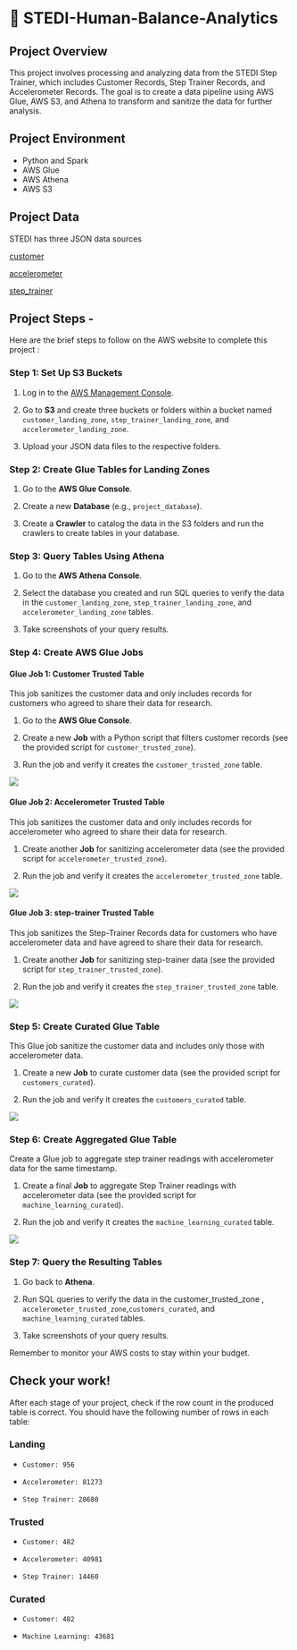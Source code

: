 # 🚀 STEDI-Human-Balance-Analytics
## Project Overview
This project involves processing and analyzing data from the STEDI Step Trainer, which includes Customer Records, Step Trainer Records, and Accelerometer Records. The goal is to create a data pipeline using AWS Glue, AWS S3, and Athena to transform and sanitize the data for further analysis.

## Project Environment
- Python and Spark
- AWS Glue
- AWS Athena
- AWS S3

## Project Data
STEDI has three JSON data sources

[customer](https://github.com/Srijana1425/STEDI_Human_balance_analytics_project6/tree/main/myproject-files/customer/landing)

[accelerometer](https://github.com/Srijana1425/STEDI_Human_balance_analytics_project6/tree/main/myproject-files/accelerometer/landing)

[step_trainer](https://github.com/Srijana1425/STEDI_Human_balance_analytics_project6/tree/main/myproject-files/step_trainer/landing)

## Project Steps -

Here are the brief steps to follow on the AWS website to complete this project :

### Step 1: Set Up S3 Buckets

1. Log in to the [AWS Management Console](https://aws.amazon.com/).

2. Go to **S3** and create three buckets or folders within a bucket named `customer_landing_zone`, `step_trainer_landing_zone`, and `accelerometer_landing_zone`.

3. Upload your JSON data files to the respective folders.

### Step 2: Create Glue Tables for Landing Zones

1. Go to the **AWS Glue Console**.

2. Create a new **Database** (e.g., `project_database`).

3. Create a **Crawler** to catalog the data in the S3 folders and run the crawlers to create tables in your database.

### Step 3: Query Tables Using Athena

1. Go to the **AWS Athena Console**.

2. Select the database you created and run SQL queries to verify the data in the `customer_landing_zone`, `step_trainer_landing_zone`, and `accelerometer_landing_zone` tables.

3. Take screenshots of your query results.

### Step 4: Create AWS Glue Jobs
#### Glue Job 1: Customer Trusted Table

This job sanitizes the customer data and only includes records for customers who agreed to share their data for research.

1. Go to the **AWS Glue Console**.

2. Create a new **Job** with a Python script that filters customer records (see the provided script for `customer_trusted_zone`).

3. Run the job and verify it creates the `customer_trusted_zone` table.

![](https://github.com/Srijana1425/STEDI_Human_balance_analytics_project6/blob/main/screenshort/Visual%20ETL%20Image/customer_landing_to_trusted.png
)

#### Glue Job 2: Accelerometer Trusted Table

This job sanitizes the customer data and only includes records for accelerometer who agreed to share their data for research.

1. Create another **Job** for sanitizing accelerometer data (see the provided script for `accelerometer_trusted_zone`).

2. Run the job and verify it creates the `accelerometer_trusted_zone` table.

![](https://github.com/Srijana1425/STEDI_Human_balance_analytics_project6/blob/main/screenshort/Visual%20ETL%20Image/accelerometer_Landing_to_trustrd.png)

#### Glue Job 3: step-trainer Trusted Table

This job sanitizes the Step-Trainer Records data for customers who have accelerometer data and have agreed to share their data for research.

1. Create another **Job** for sanitizing step-trainer data (see the provided script for `step_trainer_trusted_zone`).

2. Run the job and verify it creates the `step_trainer_trusted_zone` table.

![](https://github.com/Srijana1425/STEDI_Human_balance_analytics_project6/blob/main/screenshort/Visual%20ETL%20Image/step_trainer_trusted.png
)
   
### Step 5: Create Curated Glue Table

This Glue job sanitize the customer data and includes only those with accelerometer data.

1. Create a new **Job** to curate customer data (see the provided script for `customers_curated`).

2. Run the job and verify it creates the `customers_curated` table.

![](https://github.com/Srijana1425/STEDI_Human_balance_analytics_project6/blob/main/screenshort/Visual%20ETL%20Image/customer%20curated.png)

### Step 6: Create Aggregated Glue Table

Create a Glue job to aggregate step trainer readings with accelerometer data for the same timestamp.

1. Create a final **Job** to aggregate Step Trainer readings with accelerometer data (see the provided script for `machine_learning_curated`).

2. Run the job and verify it creates the `machine_learning_curated` table.

![](https://github.com/Srijana1425/STEDI_Human_balance_analytics_project6/blob/main/screenshort/Visual%20ETL%20Image/machine_learning_curated.png)

### Step 7: Query the Resulting Tables

1. Go back to **Athena**.

2. Run SQL queries to verify the data in the   customer_trusted_zone , `accelerometer_trusted_zone`,`customers_curated`, and `machine_learning_curated` tables.

3. Take screenshots of your query results.

Remember to monitor your AWS costs to stay within your budget.








## Check your work!
After each stage of your project, check if the row count in the produced table is correct. You should have the following number of rows in each table:

### Landing

- `Customer: 956`
  
- `Accelerometer: 81273`
  
- `Step Trainer: 28680`
  
### Trusted

- `Customer: 482`

- `Accelerometer: 40981`

- `Step Trainer: 14460`

### Curated

- `Customer: 482`

- `Machine Learning: 43681`

